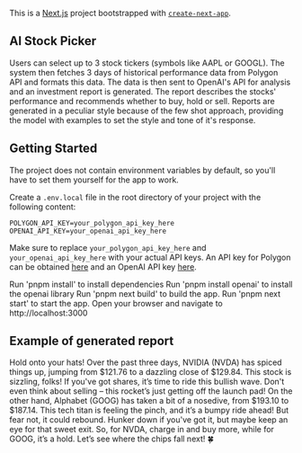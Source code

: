 This is a [Next.js](https://nextjs.org) project bootstrapped with [`create-next-app`](https://github.com/vercel/next.js/tree/canary/packages/create-next-app).

## AI Stock Picker
Users can select up to 3 stock tickers (symbols like AAPL or GOOGL). The system then fetches 3 days of historical performance data from Polygon API and formats this data. The data is then sent to OpenAI's API for analysis and an investment report is generated. The report describes the stocks' performance and recommends whether to buy, hold or sell. Reports are generated in a peculiar style because of the few shot approach, providing the model with examples to set the style and tone of it's response.

## Getting Started
The project does not contain environment variables by default, so you'll have to set them yourself for the app to work.

Create a `.env.local` file in the root directory of your project with the following content:

```env
POLYGON_API_KEY=your_polygon_api_key_here
OPENAI_API_KEY=your_openai_api_key_here
```

Make sure to replace `your_polygon_api_key_here` and `your_openai_api_key_here` with your actual API keys.
An API key for Polygon can be obtained [here](https://polygon.io/dashboard) and an OpenAI API key [here](https://platform.openai.com/settings/organization/api-keys).

Run 'pnpm install' to install dependencies
Run 'pnpm install openai' to install the openai library
Run 'pnpm next build' to build the app.
Run 'pnpm next start' to start the app.
Open your browser and navigate to http://localhost:3000

## Example of generated report
Hold onto your hats! Over the past three days, NVIDIA (NVDA) has spiced things up, jumping from $121.76 to a dazzling close of $129.84. This stock is sizzling, folks! If you've got shares, it’s time to ride this bullish wave. Don't even think about selling – this rocket’s just getting off the launch pad! On the other hand, Alphabet (GOOG) has taken a bit of a nosedive, from $193.10 to $187.14. This tech titan is feeling the pinch, and it’s a bumpy ride ahead! But fear not, it could rebound. Hunker down if you've got it, but maybe keep an eye for that sweet exit. So, for NVDA, charge in and buy more, while for GOOG, it’s a hold. Let’s see where the chips fall next! 🍀